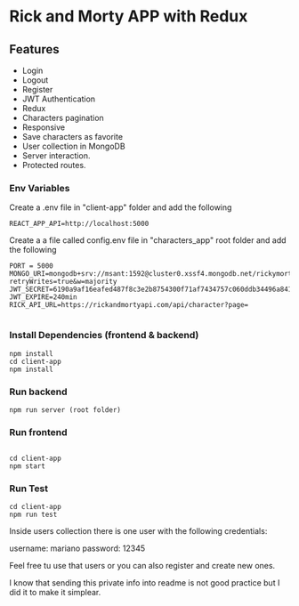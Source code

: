 # Rick and Morty APP with Redux


## Features

- Login
- Logout
- Register
- JWT Authentication 
- Redux
- Characters pagination
- Responsive
- Save characters as favorite
- User collection in MongoDB
- Server interaction.
- Protected routes.



### Env Variables

Create a .env file in "client-app" folder and add the following

```
REACT_APP_API=http://localhost:5000
```

Create a a file called config.env file in "characters_app" root folder and add the following

```
PORT = 5000
MONGO_URI=mongodb+srv://msant:1592@cluster0.xssf4.mongodb.net/rickymorty?retryWrites=true&w=majority
JWT_SECRET=6190a9af16eafed487f8c3e2b8754300f71af7434757c060ddb34496a8412fbf208a94
JWT_EXPIRE=240min
RICK_API_URL=https://rickandmortyapi.com/api/character?page=


```
### Install Dependencies (frontend & backend)

```
npm install
cd client-app
npm install
```

### Run backend 
```
npm run server (root folder)
```

### Run frontend
```

cd client-app
npm start
```


### Run Test
```
cd client-app
npm run test
```

Inside users collection there is one user with the following credentials:

username: mariano
password: 12345

Feel free tu use that users or you can also register and create new ones.


I know that sending this private info into readme is not good practice but I did it to make it simplear. 



